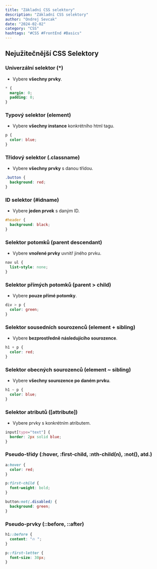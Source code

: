 ```yaml
---
title: "Základní CSS selektory"
description: "Základní CSS selektory"
author: "Ondrej Sevcak"
date: "2024-02-02"
category: "CSS"
hashtags: "#CSS #FrontEnd #Basics"
---
```


## Nejužitečnější CSS Selektory

###  Univerzální selektor (**\***)
- Vybere **všechny prvky**.

```css
* {
  margin: 0;
  padding: 0;
}
```

### Typový selektor (**element**)
- Vybere **všechny instance** konkrétního html tagu.

```css
p {
  color: blue;
}
```

###  Třídový selektor (**.classname**)
- Vybere **všechny prvky** s danou třídou.

```css
.button {
  background: red;
}
```

### ID selektor (**#idname**)
- Vybere **jeden prvek** s daným ID.

```css
#header {
  background: black;
}
```

### Selektor potomků (**parent descendant**)
- Vybere **vnořené prvky** uvnitř jiného prvku.

```css
nav ul {
  list-style: none;
}
```

### Selektor přímých potomků (**parent > child**)
- Vybere **pouze přímé potomky**.

```css
div > p {
  color: green;
}
```

### Selektor sousedních sourozenců (**element + sibling**)
- Vybere **bezprostředně následujícího sourozence**.

```css
h1 + p {
  color: red;
}
```

###  Selektor obecných sourozenců (**element ~ sibling**)
- Vybere **všechny sourozence po daném prvku**.

```css
h1 ~ p {
  color: blue;
}
```

### Selektor atributů (**[attribute]**)
- Vybere prvky s konkrétním atributem.

```css
input[type="text"] {
  border: 2px solid blue;
}
```

### Pseudo-třídy (**:hover**, **:first-child**, **:nth-child(n)**, **:not()**, atd.)

```css
a:hover {
  color: red;
}
```
```css
p:first-child {
  font-weight: bold;
}
```
```css
button:not(.disabled) {
  background: green;
}
```

###  Pseudo-prvky (**::before**, **::after**)

```css
h1::before {
  content: "🔥 ";
}
```
```css
p::first-letter {
  font-size: 30px;
}
```


